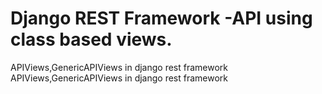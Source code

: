 # Django REST Framework -API using class based views.
APIViews,GenericAPIViews in django rest framework
APIViews,GenericAPIViews in django rest framework
